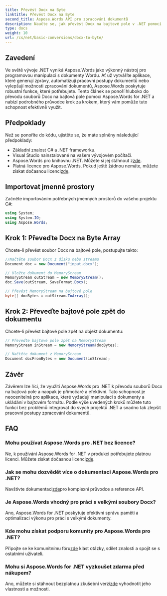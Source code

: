 ```yaml
---
title: Převést Docx na Byte
linktitle: Převést Docx na Byte
second_title: Aspose.Words API pro zpracování dokumentů
description: Naučte se, jak převést Docx na bajtové pole v .NET pomocí Aspose.Words pro efektivní zpracování dokumentů. Včetně průvodce krok za krokem.
type: docs
weight: 10
url: /cs/net/basic-conversions/docx-to-byte/
---
```

## Zavedení

Ve světě vývoje .NET vyniká Aspose.Words jako výkonný nástroj pro programovou manipulaci s dokumenty Wordu. Ať už vytváříte aplikace, které generují zprávy, automatizují pracovní postupy dokumentů nebo vylepšují možnosti zpracování dokumentů, Aspose.Words poskytuje robustní funkce, které potřebujete. Tento článek se ponoří hluboko do převodu souborů Docx na bajtová pole pomocí Aspose.Words for .NET a nabízí podrobného průvodce krok za krokem, který vám pomůže tuto schopnost efektivně využít.

## Předpoklady

Než se ponoříte do kódu, ujistěte se, že máte splněny následující předpoklady:
- Základní znalost C# a .NET frameworku.
- Visual Studio nainstalované na vašem vývojovém počítači.
-  Aspose.Words pro knihovnu .NET. Můžete si jej stáhnout z[zde](https://releases.aspose.com/words/net/).
-  Platná licence pro Aspose.Words. Pokud ještě žádnou nemáte, můžete získat dočasnou licenci[zde](https://purchase.aspose.com/temporary-license/).

## Importovat jmenné prostory

Začněte importováním potřebných jmenných prostorů do vašeho projektu C#:
```csharp
using System;
using System.IO;
using Aspose.Words;
```

## Krok 1: Převeďte Docx na Byte Array

Chcete-li převést soubor Docx na bajtové pole, postupujte takto:
```csharp
//Načtěte soubor Docx z disku nebo streamu
Document doc = new Document("input.docx");

// Uložte dokument do MemoryStream
MemoryStream outStream = new MemoryStream();
doc.Save(outStream, SaveFormat.Docx);

// Převést MemoryStream na bajtové pole
byte[] docBytes = outStream.ToArray();
```

## Krok 2: Převeďte bajtové pole zpět do dokumentu

Chcete-li převést bajtové pole zpět na objekt dokumentu:
```csharp
// Převeďte bajtové pole zpět na MemoryStream
MemoryStream inStream = new MemoryStream(docBytes);

// Načtěte dokument z MemoryStream
Document docFromBytes = new Document(inStream);
```

## Závěr

Závěrem lze říci, že využití Aspose.Words pro .NET k převodu souborů Docx na bajtová pole a naopak je přímočaré a efektivní. Tato schopnost je neocenitelná pro aplikace, které vyžadují manipulaci s dokumenty a ukládání v bajtovém formátu. Podle výše uvedených kroků můžete tuto funkci bez problémů integrovat do svých projektů .NET a snadno tak zlepšit pracovní postupy zpracování dokumentů.

## FAQ

### Mohu používat Aspose.Words pro .NET bez licence?
 Ne, k používání Aspose.Words for .NET v produkci potřebujete platnou licenci. Můžete získat dočasnou licenci[zde](https://purchase.aspose.com/temporary-license/).

### Jak se mohu dozvědět více o dokumentaci Aspose.Words pro .NET?
 Navštivte dokumentaci[zde](https://reference.aspose.com/words/net/)pro komplexní průvodce a reference API.

### Je Aspose.Words vhodný pro práci s velkými soubory Docx?
Ano, Aspose.Words for .NET poskytuje efektivní správu paměti a optimalizaci výkonu pro práci s velkými dokumenty.

### Kde mohu získat podporu komunity pro Aspose.Words pro .NET?
 Připojte se ke komunitnímu fóru[zde](https://forum.aspose.com/c/words/8) klást otázky, sdílet znalosti a spojit se s ostatními uživateli.

### Mohu si Aspose.Words for .NET vyzkoušet zdarma před nákupem?
 Ano, můžete si stáhnout bezplatnou zkušební verzi[zde](https://releases.aspose.com/) vyhodnotit jeho vlastnosti a možnosti.
